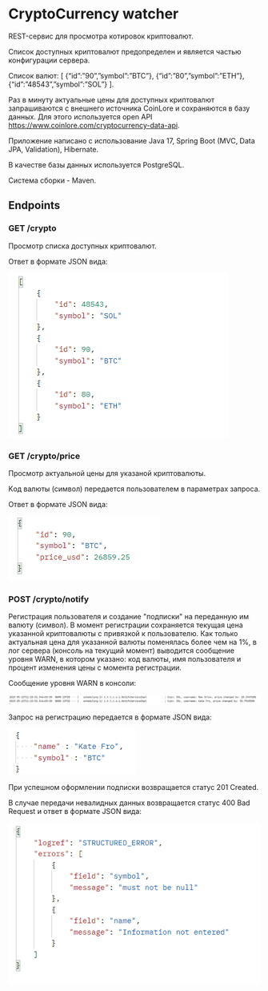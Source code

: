 # CryptoCurrency watcher
REST-сервис для просмотра котировок криптовалют.

Список доступных криптовалют предопределен и является частью конфигурации сервера.

Список валют:
[ {“id”:”90”,”symbol”:”BTC”}, {“id”:”80”,”symbol”:”ETH”}, {“id”:”48543”,”symbol”:”SOL”} ].

Раз в минуту актуальные цены для доступных криптовалют запрашиваются c внешнего источника CoinLore и сохраняются в базу данных.
Для этого используется open API https://www.coinlore.com/cryptocurrency-data-api.

Приложение написано с использование Java 17, Spring Boot (MVC, Data JPA, Validation), Hibernate. 

В качестве базы данных используется PostgreSQL.

Система сборки - Maven.

## Endpoints

### GET /crypto

Просмотр списка доступных криптовалют.

Ответ в формате JSON вида:

![img.png](img.png)

### GET /crypto/price

Просмотр актуальной цены для указаной криптовалюты. 

Kод валюты (символ) передается пользователем в параметрах запроса.

Ответ в формате JSON вида:

![img_1.png](img_1.png)

### POST /crypto/notify

Регистрация пользователя и создание "подписки" на переданную им валюту (символ).
В момент регистрации сохраняется текущая цена указанной криптовалюты с привязкой к пользователю. 
Как только актуальная цена для указанной валюты поменялась более чем на 1%, в лог сервера (консоль на текущий момент) 
выводится сообщение уровня WARN, в котором указано: код валюты, имя пользователя и процент изменения цены с момента регистрации.

Сообщение уровня WARN в консоли:

![img_5.png](img_5.png)

Запрос на регистрацию передается в формате JSON вида:

![img_3.png](img_3.png)

При успешном оформлении подписки возвращается статус 201 Created.

В случае передачи невалидных данных возвращается статус 400 Bad Request и ответ в формате JSON вида:

![img_4.png](img_4.png)
